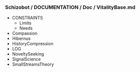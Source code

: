 ### Schizobot / DOCUMENTATION / Doc / VitalityBase.md
* CONSTRAINTS
  * Limits
  * Needs
* Compassion
* Hibernus
* HistoryCompression
* LOG
* NoveltySeeking
* SignalScience
* SmallStreamsTheory
